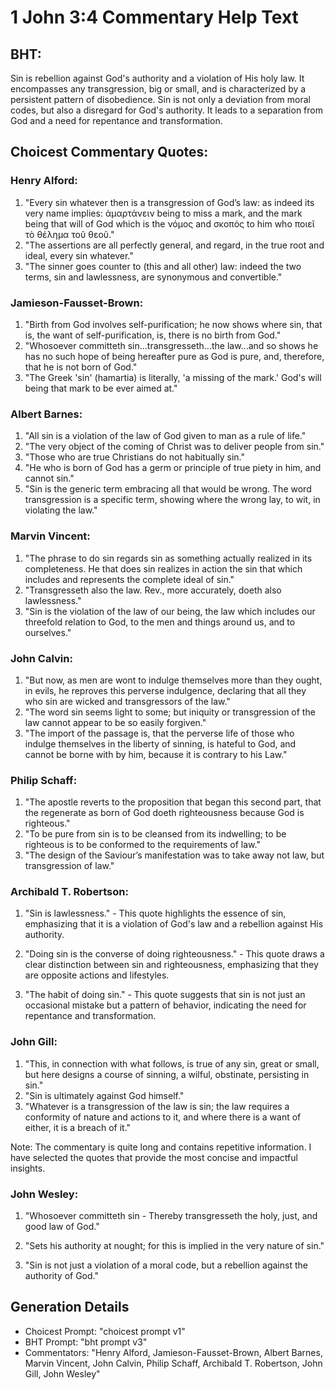 # 1 John 3:4 Commentary Help Text

## BHT:
Sin is rebellion against God's authority and a violation of His holy law. It encompasses any transgression, big or small, and is characterized by a persistent pattern of disobedience. Sin is not only a deviation from moral codes, but also a disregard for God's authority. It leads to a separation from God and a need for repentance and transformation.

## Choicest Commentary Quotes:
### Henry Alford:
1. "Every sin whatever then is a transgression of God’s law: as indeed its very name implies: ἁμαρτάνειν being to miss a mark, and the mark being that will of God which is the νόμος and σκοπός to him who ποιεῖ τὸ θέλημα τοῦ θεοῦ." 
2. "The assertions are all perfectly general, and regard, in the true root and ideal, every sin whatever." 
3. "The sinner goes counter to (this and all other) law: indeed the two terms, sin and lawlessness, are synonymous and convertible."

### Jamieson-Fausset-Brown:
1. "Birth from God involves self-purification; he now shows where sin, that is, the want of self-purification, is, there is no birth from God."
2. "Whosoever committeth sin...transgresseth...the law...and so shows he has no such hope of being hereafter pure as God is pure, and, therefore, that he is not born of God."
3. "The Greek 'sin' (hamartia) is literally, 'a missing of the mark.' God's will being that mark to be ever aimed at."

### Albert Barnes:
1. "All sin is a violation of the law of God given to man as a rule of life."
2. "The very object of the coming of Christ was to deliver people from sin."
3. "Those who are true Christians do not habitually sin."
4. "He who is born of God has a germ or principle of true piety in him, and cannot sin."
5. "Sin is the generic term embracing all that would be wrong. The word transgression is a specific term, showing where the wrong lay, to wit, in violating the law."

### Marvin Vincent:
1. "The phrase to do sin regards sin as something actually realized in its completeness. He that does sin realizes in action the sin that which includes and represents the complete ideal of sin."
2. "Transgresseth also the law. Rev., more accurately, doeth also lawlessness."
3. "Sin is the violation of the law of our being, the law which includes our threefold relation to God, to the men and things around us, and to ourselves."

### John Calvin:
1. "But now, as men are wont to indulge themselves more than they ought, in evils, he reproves this perverse indulgence, declaring that all they who sin are wicked and transgressors of the law."
2. "The word sin seems light to some; but iniquity or transgression of the law cannot appear to be so easily forgiven."
3. "The import of the passage is, that the perverse life of those who indulge themselves in the liberty of sinning, is hateful to God, and cannot be borne with by him, because it is contrary to his Law."

### Philip Schaff:
1. "The apostle reverts to the proposition that began this second part, that the regenerate as born of God doeth righteousness because God is righteous."
2. "To be pure from sin is to be cleansed from its indwelling; to be righteous is to be conformed to the requirements of law."
3. "The design of the Saviour’s manifestation was to take away not law, but transgression of law."

### Archibald T. Robertson:
1. "Sin is lawlessness." - This quote highlights the essence of sin, emphasizing that it is a violation of God's law and a rebellion against His authority.

2. "Doing sin is the converse of doing righteousness." - This quote draws a clear distinction between sin and righteousness, emphasizing that they are opposite actions and lifestyles.

3. "The habit of doing sin." - This quote suggests that sin is not just an occasional mistake but a pattern of behavior, indicating the need for repentance and transformation.

### John Gill:
1. "This, in connection with what follows, is true of any sin, great or small, but here designs a course of sinning, a wilful, obstinate, persisting in sin."
2. "Sin is ultimately against God himself."
3. "Whatever is a transgression of the law is sin; the law requires a conformity of nature and actions to it, and where there is a want of either, it is a breach of it."

Note: The commentary is quite long and contains repetitive information. I have selected the quotes that provide the most concise and impactful insights.

### John Wesley:
1. "Whosoever committeth sin - Thereby transgresseth the holy, just, and good law of God." 

2. "Sets his authority at nought; for this is implied in the very nature of sin." 

3. "Sin is not just a violation of a moral code, but a rebellion against the authority of God."


## Generation Details
- Choicest Prompt: "choicest prompt v1"
- BHT Prompt: "bht prompt v3"
- Commentators: "Henry Alford, Jamieson-Fausset-Brown, Albert Barnes, Marvin Vincent, John Calvin, Philip Schaff, Archibald T. Robertson, John Gill, John Wesley"

